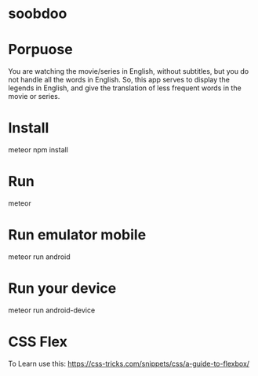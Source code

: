 # soobdoo

# Porpuose
You are watching the movie/series in English, without subtitles, but you do not handle all the words in English.
So, this app serves to display the legends in English, and give the translation of less frequent words in the movie or series.


# Install 
meteor npm install

# Run
meteor

# Run emulator mobile
meteor run android

# Run your device
meteor run android-device


# CSS Flex
To Learn use this: https://css-tricks.com/snippets/css/a-guide-to-flexbox/
